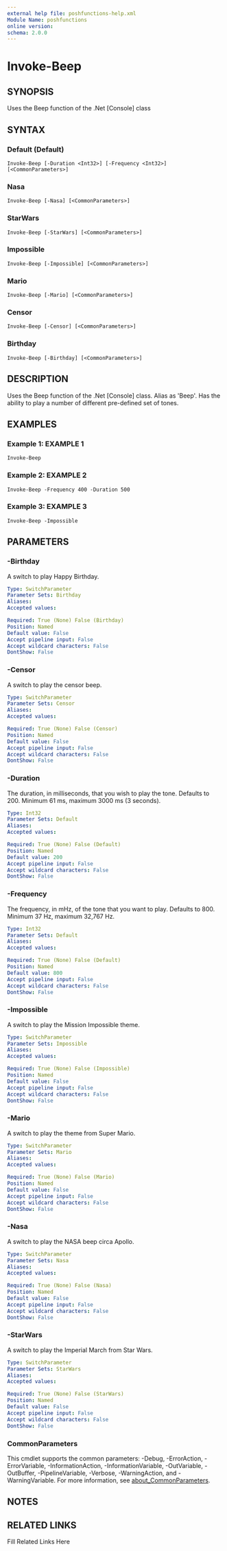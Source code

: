 ```yaml
---
external help file: poshfunctions-help.xml
Module Name: poshfunctions
online version: 
schema: 2.0.0
---
```


# Invoke-Beep

## SYNOPSIS

Uses the Beep function of the .Net [Console] class

## SYNTAX

### Default (Default)

```
Invoke-Beep [-Duration <Int32>] [-Frequency <Int32>] [<CommonParameters>]
```

### Nasa

```
Invoke-Beep [-Nasa] [<CommonParameters>]
```

### StarWars

```
Invoke-Beep [-StarWars] [<CommonParameters>]
```

### Impossible

```
Invoke-Beep [-Impossible] [<CommonParameters>]
```

### Mario

```
Invoke-Beep [-Mario] [<CommonParameters>]
```

### Censor

```
Invoke-Beep [-Censor] [<CommonParameters>]
```

### Birthday

```
Invoke-Beep [-Birthday] [<CommonParameters>]
```

## DESCRIPTION

Uses the Beep function of the .Net [Console] class.
Alias as 'Beep'.
Has the
ability to play a number of different pre-defined set of tones.


## EXAMPLES

### Example 1: EXAMPLE 1

```
Invoke-Beep
```







### Example 2: EXAMPLE 2

```
Invoke-Beep -Frequency 400 -Duration 500
```







### Example 3: EXAMPLE 3

```
Invoke-Beep -Impossible
```








## PARAMETERS

### -Birthday

A switch to play Happy Birthday.

```yaml
Type: SwitchParameter
Parameter Sets: Birthday
Aliases: 
Accepted values: 

Required: True (None) False (Birthday)
Position: Named
Default value: False
Accept pipeline input: False
Accept wildcard characters: False
DontShow: False
```

### -Censor

A switch to play the censor beep.

```yaml
Type: SwitchParameter
Parameter Sets: Censor
Aliases: 
Accepted values: 

Required: True (None) False (Censor)
Position: Named
Default value: False
Accept pipeline input: False
Accept wildcard characters: False
DontShow: False
```

### -Duration

The duration, in milliseconds, that you wish to play the tone.
Defaults to 200.
Minimum 61 ms, maximum 3000 ms (3 seconds).

```yaml
Type: Int32
Parameter Sets: Default
Aliases: 
Accepted values: 

Required: True (None) False (Default)
Position: Named
Default value: 200
Accept pipeline input: False
Accept wildcard characters: False
DontShow: False
```

### -Frequency

The frequency, in mHz, of the tone that you want to play.
Defaults to 800.
Minimum 37 Hz, maximum 32,767 Hz.

```yaml
Type: Int32
Parameter Sets: Default
Aliases: 
Accepted values: 

Required: True (None) False (Default)
Position: Named
Default value: 800
Accept pipeline input: False
Accept wildcard characters: False
DontShow: False
```

### -Impossible

A switch to play the Mission Impossible theme.

```yaml
Type: SwitchParameter
Parameter Sets: Impossible
Aliases: 
Accepted values: 

Required: True (None) False (Impossible)
Position: Named
Default value: False
Accept pipeline input: False
Accept wildcard characters: False
DontShow: False
```

### -Mario

A switch to play the theme from Super Mario.

```yaml
Type: SwitchParameter
Parameter Sets: Mario
Aliases: 
Accepted values: 

Required: True (None) False (Mario)
Position: Named
Default value: False
Accept pipeline input: False
Accept wildcard characters: False
DontShow: False
```

### -Nasa

A switch to play the NASA beep circa Apollo.

```yaml
Type: SwitchParameter
Parameter Sets: Nasa
Aliases: 
Accepted values: 

Required: True (None) False (Nasa)
Position: Named
Default value: False
Accept pipeline input: False
Accept wildcard characters: False
DontShow: False
```

### -StarWars

A switch to play the Imperial March from Star Wars.

```yaml
Type: SwitchParameter
Parameter Sets: StarWars
Aliases: 
Accepted values: 

Required: True (None) False (StarWars)
Position: Named
Default value: False
Accept pipeline input: False
Accept wildcard characters: False
DontShow: False
```


### CommonParameters

This cmdlet supports the common parameters: -Debug, -ErrorAction, -ErrorVariable, -InformationAction, -InformationVariable, -OutVariable, -OutBuffer, -PipelineVariable, -Verbose, -WarningAction, and -WarningVariable. For more information, see [about_CommonParameters](http://go.microsoft.com/fwlink/?LinkID=113216).

## NOTES



## RELATED LINKS

Fill Related Links Here

